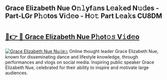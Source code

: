 ## Grace Elizabeth Nue O𝚗𝚕yf𝚊ns L𝚎a𝚔ed N𝚞𝚍es - Part-LGr P𝚑𝚘tos Vi𝚍𝚎o - H𝚘𝚝 Part L𝚎a𝚔s CU8DM

# <h2><a href="http://kf9elr.oniu.top/?m=Grace+Elizabeth+Nue">🔗👉 🔴 Grace Elizabeth Nue P𝚑ot𝚘𝚜 V𝚒d𝚎o</a></h2>

[![Grace Elizabeth Nue Nu𝚍e𝚜](https://i.imgur.com/0qMVB7G.gif)](http://kf9elr.oniu.top/?m=Grace+Elizabeth+Nue)
Online thought leader Grace Elizabeth Nue, known for disseminating dance and lifestyle knowledge, through performances and vlogs on social media. Inspiring public speaker Grace Elizabeth Nue, celebrated for their ability to inspire and motivate large audiences.  
